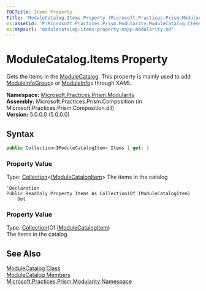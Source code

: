 ```yaml
---
TOCTitle: Items Property
Title: 'ModuleCatalog.Items Property (Microsoft.Practices.Prism.Modularity)'
ms:assetid: 'P:Microsoft.Practices.Prism.Modularity.ModuleCatalog.Items'
ms:mtpsurl: 'modulecatalog-items-property-mspp-modularity.md'
---
```


# ModuleCatalog.Items Property

Gets the items in the [ModuleCatalog](/patterns-practices/reference/modulecatalog-class-mspp-modularity). This property is mainly used to add [ModuleInfoGroup](/patterns-practices/reference/moduleinfogroup-class-mspp-modularity)s or [ModuleInfo](/patterns-practices/reference/moduleinfo-class-mspp-modularity)s through XAML.

**Namespace:** [Microsoft.Practices.Prism.Modularity](/patterns-practices/reference/mspp-modularity-namespace)<br/>
**Assembly:** Microsoft.Practices.Prism.Composition (in Microsoft.Practices.Prism.Composition.dll)<br/>
**Version:** 5.0.0.0 (5.0.0.0)

## Syntax

```C#
public Collection<IModuleCatalogItem> Items { get; }
```

### Property Value

Type: [Collection](http://msdn.microsoft.com/en-us/library/ms132397)&lt;[IModuleCatalogItem](/patterns-practices/reference/imodulecatalogitem-interface-mspp-modularity)&gt;
The items in the catalog

```VB
'Declaration
Public ReadOnly Property Items As Collection(Of IModuleCatalogItem)
	Get
```

### Property Value

Type: [Collection](http://msdn.microsoft.com/en-us/library/ms132397)(Of [IModuleCatalogItem](/patterns-practices/reference/imodulecatalogitem-interface-mspp-modularity))  
The items in the catalog.

## See Also

[ModuleCatalog Class](/patterns-practices/reference/modulecatalog-class-mspp-modularity)<br/>
[ModuleCatalog Members](/patterns-practices/reference/modulecatalog-members-mspp-modularity)<br/>
[Microsoft.Practices.Prism.Modularity Namespace](/patterns-practices/reference/mspp-modularity-namespace)<br/>